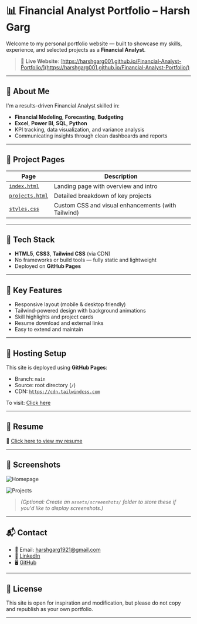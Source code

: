 # 📊 Financial Analyst Portfolio – Harsh Garg

Welcome to my personal portfolio website — built to showcase my skills, experience, and selected projects as a **Financial Analyst**.

> 🔗 **Live Website**: [https://harshgarg001.github.io/Financial-Analyst-Portfolio/](https://harshgarg001.github.io/Financial-Analyst-Portfolio/)

---

## 💼 About Me

I'm a results-driven Financial Analyst skilled in:
- **Financial Modeling**, **Forecasting**, **Budgeting**
- **Excel**, **Power BI**, **SQL**, **Python**
- KPI tracking, data visualization, and variance analysis  
- Communicating insights through clean dashboards and reports

---

## 📁 Project Pages

| Page            | Description                                      |
|------------------|--------------------------------------------------|
| [`index.html`](index.html)     | Landing page with overview and intro             |
| [`projects.html`](projects.html) | Detailed breakdown of key projects               |
| [`styles.css`](styles.css)     | Custom CSS and visual enhancements (with Tailwind)

---

## 🧰 Tech Stack

- **HTML5**, **CSS3**, **Tailwind CSS** (via CDN)
- No frameworks or build tools — fully static and lightweight
- Deployed on **GitHub Pages**

---

## 📌 Key Features

- Responsive layout (mobile & desktop friendly)
- Tailwind-powered design with background animations
- Skill highlights and project cards
- Resume download and external links
- Easy to extend and maintain

---

## 📂 Hosting Setup

This site is deployed using **GitHub Pages**:
- Branch: `main`
- Source: root directory (`/`)
- CDN: [`https://cdn.tailwindcss.com`](https://tailwindcss.com/docs/installation/play-cdn)

To visit:
[Click here](https://harshgarg001.github.io/Financial-Analyst-Portfolio/)

---

## 📎 Resume

📄 [Click here to view my resume](https://drive.google.com/file/d/1Kgag333kOQvCciqlOhyxjWNwVS_wl8mz/view?usp=sharing)

---

## 📸 Screenshots

![Homepage](https://raw.githubusercontent.com/HarshGarg001/Financial-Analyst-Portfolio/main/assets/screenshots/home.png)

![Projects](https://raw.githubusercontent.com/HarshGarg001/Financial-Analyst-Portfolio/main/assets/screenshots/projects.png)

> *(Optional: Create an `assets/screenshots/` folder to store these if you'd like to display screenshots.)*

---

## 📬 Contact

- 📧 Email: [harshgarg1921@gmail.com](mailto:harshgarg1921@gmail.com)  
- 🔗 [LinkedIn](https://www.linkedin.com/in/harsh-garg-54216820b/)
- 🖥️ [GitHub](https://github.com/HarshGarg001)

---

## 📝 License

This site is open for inspiration and modification, but please do not copy and republish as your own portfolio.

---
